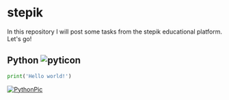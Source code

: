 # stepik
In this repository I will post some tasks from the stepik educational platform. Let's go!
## Python ![pyticon](https://proxy.duckduckgo.com/iu/?u=http%3A%2F%2Ficons.iconarchive.com%2Ficons%2Fcornmanthe3rd%2Fplex%2F512%2FOther-python-icon.png&f=1/100x100)
```python
print('Hello world!')
```
[![PythonPic](https://proxy.duckduckgo.com/iu/?u=http%3A%2F%2Fwww.j-coders.com%2Fwp-content%2Fuploads%2F2017%2F08%2Fpython_icon.png&f=1/150x100)](https://www.python.org)
